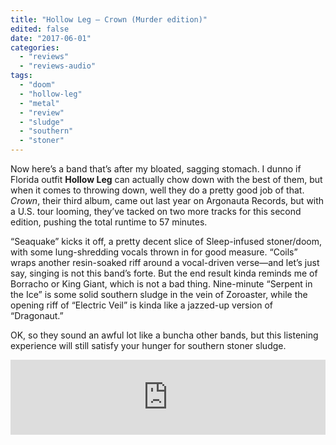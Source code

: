 ```yaml
---
title: "Hollow Leg – Crown (Murder edition)"
edited: false
date: "2017-06-01"
categories:
  - "reviews"
  - "reviews-audio"
tags:
  - "doom"
  - "hollow-leg"
  - "metal"
  - "review"
  - "sludge"
  - "southern"
  - "stoner"
---
```


Now here’s a band that’s after my bloated, sagging stomach. I dunno if Florida outfit **Hollow Leg** can actually chow down with the best of them, but when it comes to throwing down, well they do a pretty good job of that. _Crown_, their third album, came out last year on Argonauta Records, but with a U.S. tour looming, they’ve tacked on two more tracks for this second edition, pushing the total runtime to 57 minutes.

“Seaquake” kicks it off, a pretty decent slice of Sleep-infused stoner/doom, with some lung-shredding vocals thrown in for good measure. “Coils” wraps another resin-soaked riff around a vocal-driven verse—and let’s just say, singing is not this band’s forte. But the end result kinda reminds me of Borracho or King Giant, which is not a bad thing. Nine-minute “Serpent in the Ice” is some solid southern sludge in the vein of Zoroaster, while the opening riff of “Electric Veil” is kinda like a jazzed-up version of “Dragonaut.”

OK, so they sound an awful lot like a buncha other bands, but this listening experience will still satisfy your hunger for southern stoner sludge.

<iframe style="border: 0; width: 100%; height: 120px;" src="https://bandcamp.com/EmbeddedPlayer/album=3701010000/size=large/bgcol=ffffff/linkcol=0687f5/tracklist=false/artwork=small/transparent=true/" width="300" height="150" seamless=""><a href="http://hollowleg666.bandcamp.com/album/crown">CROWN by Hollow Leg</a></iframe>
